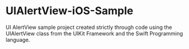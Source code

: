 # UIAlertView-iOS-Sample
UI AlertView sample project created strictly through code using the UIAlertView class from the UIKit Framework and the Swift Programming language.
